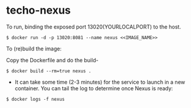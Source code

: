 # techo-nexus

To run, binding the exposed port 13020(YOURLOCALPORT) to the host.

```
$ docker run -d -p 13020:8081 --name nexus <<IMAGE_NAME>>
```

To (re)build the image:

Copy the Dockerfile and do the build-

```
$ docker build --rm=true nexus .
```

* It can take some time (2-3 minutes) for the service to launch in a
new container.  You can tail the log to determine once Nexus is ready:

```
$ docker logs -f nexus
```
